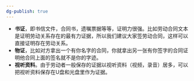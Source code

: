 ```yaml
---
dg-publish: true
---
```

- **书证**，即书信文件，合同书，遗嘱票据等等，证明力很强。比如劳动合同文本是证明劳动关系存在的最有力证据，所以我们建议大家签劳动合同，这样可以直接证明存在劳动关系。  
- **物证**，比如对方拿出一个有你名字的合同，你就拿出另一张有你签字的合同证明他合同上面的签名就不是你的字迹。  
- **视听资料**。由于劳动者一般保存的证据以视听资料（视频，录音）居多，可以把视听资料保存在U盘和光盘里作为证据。